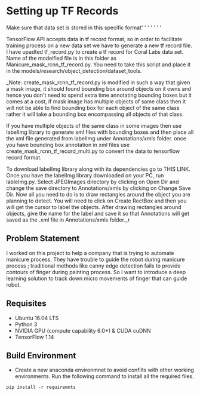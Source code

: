 # Setting up TF Records
Make sure that data set is stored in this specific format'
'
'
'
'
'
'

TensorFlow API accepts data in tf record format, so in order to facilitate training process on a new data set we have to generate a new tf record file. I have upadted tf_record.py to create a tf record for Coral Labs data set. Name of the modeified file is in this folder as Manicure_mask_rcnn_tf_record.py. You need to take this script and place it in the models/research/object_detection/dataset_tools.

_Note: create_mask_rcnn_tf_record.py is modified in such a way that given a mask image, it should found bounding box around objects on it owns and hence you don't need to spend extra time annotating bounding boxes but it comes at a cost, if mask image has multiple objects of same class then it will not be able to find bounding box for each object of the same class rather it will take a bounding box encompassing all objects of that class.

If you have multiple objects of the same class in some images then use labelImg library to generate xml files with bounding boxes and then place all the xml file generated from labelImg under Annotations/xmls folder. once you have bounding box annotation in xml files use create_mask_rcnn_tf_record_multi.py to convert the data to tensorflow record format.

To download labelImg library along with its dependencies go to THIS LINK. Once you have the labelImg library downloaded on your PC, run lableImg.py. Select JPEGImages directory by clicking on Open Dir and change the save directory to Annotations/xmls by clicking on Change Save Dir. Now all you need to do is to draw rectangles around the object you are planning to detect. You will need to click on Create RectBox and then you will get the cursor to label the objects. After drawing rectangles around objects, give the name for the label and save it so that Annotations will get saved as the .xml file in Annotations/xmls folder._r




## Problem Statement
I worked on this project to help a company that is trying to automate manicure process. They have trouble to guide the robot during manicure process ; traditional methods like canny edge detection fails to provide contours of finger during painting process. So I want to introduce a deep learning solution to track down micro movements of finger that can guide robot.

## Requisites

- Ubuntu 16.04 LTS
- Python 3
- NVIDIA GPU (compute capability 6.0+) & CUDA cuDNN
- TensorFlow 1.14

## Build Environment
- Create a new anaconda environmnet to avoid confilts with other working environments. Run the following command to install all the required files. 
```  
pip install -r requiremnts
```  
